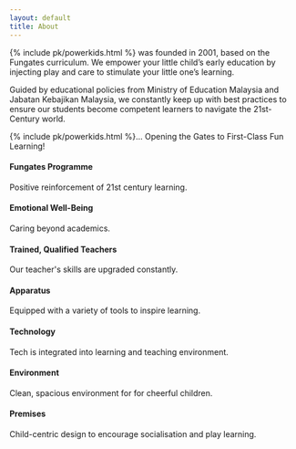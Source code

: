 ```yaml
---
layout: default
title: About
---
```


<div class="p-4 mb-4 rounded-3 bg-light">
    <div class="container-fluid py-3 col-md-7">
        <div class="mb-4">
            <p class="lead">
                {% include pk/powerkids.html %}
                was founded in 2001, based on the Fungates curriculum. We empower your little child’s early education by injecting play and care to stimulate your little one’s learning.
            </p>
            <p class="lead">
                Guided by educational policies from Ministry of Education Malaysia and Jabatan Kebajikan Malaysia, we constantly keep up with best practices to ensure our students become competent learners to navigate the 21st-Century world.
            </p>
            <p class="lead">
                {% include pk/powerkids.html %}... Opening the Gates to First-Class Fun Learning!
            </p>
        </div>
    </div>
</div>

<div class="container px-4 py-4 col-md-7" id="icon-grid">
  <div class="row row-cols-1 row-cols-sm-2 g-5 py-4">
    <div class="col d-flex align-items-start">
      <i class="bi-award text-muted flex-shrink-0 me-3 display-6"></i>
      <div>
        <h4 class="fw-bold mb-0">Fungates Programme</h4>
        <p>Positive reinforcement of 21st century learning.</p>
      </div>
    </div>
    <div class="col d-flex align-items-start">
      <i class="bi-balloon-heart text-muted flex-shrink-0 me-3 display-6"></i>
      <!-- <i class="bi-emoji-laughing text-muted flex-shrink-0 me-3 display-6"></i> -->
      <div>
        <h4 class="fw-bold mb-0">Emotional Well-Being</h4>
        <p>Caring beyond academics.</p>
      </div>
    </div>
    <div class="col d-flex align-items-start">
      <i class="bi-mortarboard text-muted flex-shrink-0 me-3 display-6"></i>
      <div>
        <h4 class="fw-bold mb-0">Trained, Qualified Teachers</h4>
        <p>Our teacher's skills are upgraded constantly.</p>
      </div>
    </div>
    <div class="col d-flex align-items-start">
      <i class="bi-binoculars text-muted flex-shrink-0 me-3 display-6"></i>
      <div>
        <h4 class="fw-bold mb-0">Apparatus</h4>
        <p>Equipped with a variety of tools to inspire learning.</p>
      </div>
    </div>
    <div class="col d-flex align-items-start">
      <i class="bi-pc-display-horizontal text-muted flex-shrink-0 me-3 display-6"></i>
      <div>
        <h4 class="fw-bold mb-0">Technology</h4>
        <p>Tech is integrated into learning and teaching environment.</p>
      </div>
    </div>
    <div class="col d-flex align-items-start">
      <i class="bi-cloud-sun text-muted flex-shrink-0 me-3 display-6"></i>
      <div>
        <h4 class="fw-bold mb-0">Environment</h4>
        <p>Clean, spacious environment for for cheerful children.</p>
      </div>
    </div>
    <div class="col d-flex align-items-start">
      <!-- <svg class="bi text-muted flex-shrink-0 me-3" width="1.75em" height="1.75em"><use xlink:href="#tools"></use></svg> -->
      <i class="bi-house-heart text-muted flex-shrink-0 me-3 display-6"></i>
      <div>
      <div>
        <h4 class="fw-bold mb-0">Premises</h4>
        <p>Child-centric design to encourage socialisation and play learning.</p>
      </div>
    </div>
  </div>
</div>


